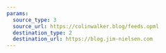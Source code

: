 ```yaml
---
params:
  source_type: 3
  source_url: https://colinwalker.blog/feeds.opml
  destination_type: 2
  destination_url: https://blog.jim-nielsen.com
---
```

